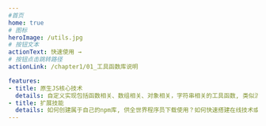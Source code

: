 ```yaml
---
#首页
home: true  
# 图标
heroImage: /utils.jpg
# 按钮文本
actionText: 快速使用 →
# 按钮点击跳转路径
actionLink: /chapter1/01_工具函数库说明

features: 
- title: 原生JS核心技术
  details: 自定义实现包括函数相关、数组相关、对象相关，字符串相关的工具函数, 类似流行的工具函数库lodash；还有手写继承、DOM事件监听、ajax请求、事件总线、消息订阅-发布、Promise。极大提升对原生JS核心技术的理解和编码能力！
- title: 扩展技能
  details: 如何创建属于自己的npm库, 供全世界程序员下载使用？如何快速搭建在线技术或文档站点, 来分享你的技术和开发经验？ 我们给你最简洁易操作的实现方案！
---
```


